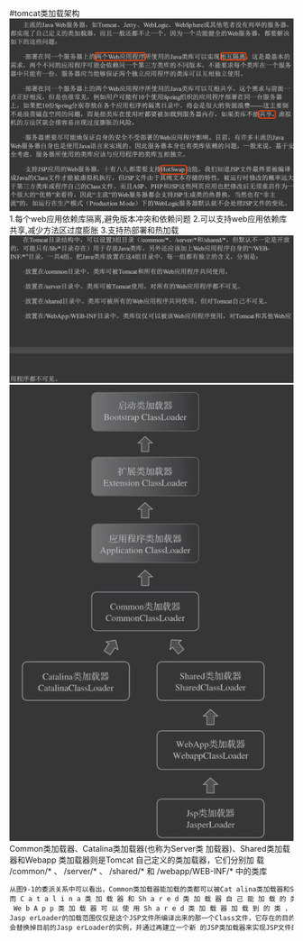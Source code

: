 #tomcat类加载架构
![](.z_1_加载_05_工程应用_字节码生成_类加载器_images/4bd2f691.png)
1.每个web应用依赖库隔离,避免版本冲突和依赖问题
2.可以支持web应用依赖库共享,减少方法区过度膨胀
3.支持热部署和热加载
![](.z_1_加载_05_工程应用_字节码生成_类加载器_images/385a8700.png)
![](.z_1_加载_05_工程应用_字节码生成_类加载器_images/cad4868b.png)
Common类加载器、Catalina类加载器(也称为Server类 加载器)、Shared类加载器和Webapp 类加载器则是Tomcat 自己定义的类加载器，它们分别加
载 /common/* 、 /server/* 、 /shared/* 和 /webapp/WEB-INF/* 中的类库
```asp
从图9-1的委派关系中可以看出，Common类加载器能加载的类都可以被Cat alina类加载器和Shared 类 加 载 器 使 用 ， 
而 C a t a l i n a 类 加 载 器 和 Sh a r e d 类 加 载 器 自 己 能 加 载 的 类 则 与 对 方 相 互 隔 离 。
 We b A p p 类 加 载 器 可 以 使 用 Sh a r e d 类 加 载 器 加 载 到 的 类 ， 但 各 个 We b A p p 类 加 载 器 实 例 之 间 相 互 隔 离 。 而
Jasp erLoader的加载范围仅仅是这个JSP文件所编译出来的那一个Class文件，它存在的目的就是为了被 丢弃:当服务器检测到JSP文件被修改时，
会替换掉目前的Jasp erLoader的实例，并通过再建立一个新 的JSP类加载器来实现JSP文件的HotSwap功能
```
